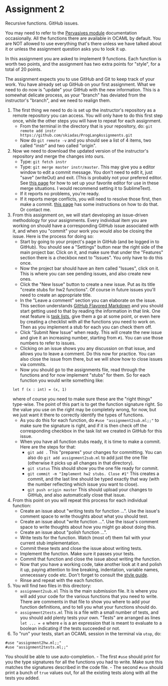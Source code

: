 # Assignment 2

Recursive functions. GitHub issues.

You may need to refer to the [Pervasives module](http://caml.inria.fr/pub/docs/manual-ocaml/libref/Pervasives.html) documentation occasionally. All the functions there are available in OCAML by default. You are NOT allowed to use everything that's there unless we have talked about it or unless the assignment question asks you to look it up.

In this assignment you are asked to implement 9 functions. Each function is worth two points, and the assignment has two extra points for "style", for a total of 20 points.

The assignment expects you to use GitHub and Git to keep track of your work. You have already set up GitHub on your first assignment. What we need to do now is "update" your GitHub with the new information. This is a somewhat delicate process, as your "branch" has deviated from the instructor's "branch", and we need to realign them.

1. The first thing we need to do is set up the instructor's repository as a remote repository you can access. You will only have to do this first step once, while the other steps you will have to repeat for each assignment.
    - From the terminal in the directory that is your repository, do: `git remote add instr https://github.com/skiadas/ProgLangAssignments.git`
    - Now do `git remote -v` and you should see a list of 4 items, two called "instr" and two called "origin".
2. Now we need to download the updated version of the instructor's repository and merge the changes into ours.
    - Type: `git fetch instr`
    - Type: `git merge master instr/master`. This may give you a editor window to edit a commit message. You don't need to edit it, just "save" (writeOut) and exit. (This is probably not your prefered editor. See [this page](https://help.github.com/articles/associating-text-editors-with-git/) for how to set up your favorite editor for use in these merge situations. I would recommend setting it to SublimeText).
    - If it reports no problems, you're ready.
    - If it reports merge conflicts, you will need to resolve those first, then make a commit. [this page](https://help.github.com/articles/resolving-a-merge-conflict-from-the-command-line/) has some instructions on how to do that. Or contact me.
3. From this assignment on, we will start developing an issue-driven methodology for your assignments. Every individual item you are working on should have a corresponding GitHub issue associated with it, and when you "commit" your work you would also be closing the issue. Here is the process for doing so:
    - Start by going to your project's page in GitHub (and be logged in to GitHub). You should see a "Settings" button near the right side of the main project bar. Click on it, and make sure that under the "Features" section there is a checkbox next to "Issues". You only have to do this once.
    - Now the project bar should have an item called "Issues", click on it. This is where you can see pending issues, and also create new ones.
    - Click the "New Issue" button to create a new issue. Put as its title "create stubs for hw2 functions". Of course in future issues you'll need to create an appropriate title.
    - In the "Leave a comment" section you can elaborate on the issue. This section understands [GitHub Flavored Markdown](https://help.github.com/articles/github-flavored-markdown/) and you should start getting used to that by reading the information in that link. One neat feature is [task lists](https://github.com/blog/1825-task-lists-in-all-markdown-documents), give them a go at some point, or even here by creating a checklist with all the functions you need to work on. Then as you implement a stub for each you can check them off.
    - Click "Submit New Issue" when ready. This will create the new issue and give it an increasing number, starting from `#1`. You can use those numbers to refer to issues.
    - Clicking on an issue shows you any discussion on that issue, and allows you to leave a comment. Do this now for practice. You can also close the issue from there, but we will show how to close issues via commits.
    - Now you should go to the assignments file, read through the functions and for now implement "stubs" for them. So for each function you would write something like:
    ```
    let f (x : int) = (x, 1)
    ```
    where of course you need to make sure these are the "right things" type-wise. The point of this part is to get the function signature right. So the value you use on the right may be completely wrong, for now, but we just want it there to correctly identify the types of functions.
    - As you do this for each function, do `#use "assignment2sub.ml;;"` to make sure the signature is right, and if it is then check off the corresponding checkbox in the task list we created in GitHub for this issue.
    - When you have all function stubs ready, it is time to make a commit. Here are the steps for that:
        - `git add .` This "prepares" your changes for committing. You can also do `git add assignment2sub.ml` to add just the one file (otherwise it picks up all changes in that directory).
        - `git status` This should show you the one file ready for commit.
        - `git commit -m "Implement hw2 stubs. Close #1"` This creates a commit, and the last line should be typed exactly that way (with the number reflecting which issue you want to close).
        - `git push origin master` This should upload your changes to GitHub, and also automatically close that issue.
4. From this point on you will repeat this process for each individual function:
    - Create an issue about "writing tests for function ...". Use the issue's comment space to write thoughts about what you should test.
    - Create an issue about "write function ...". Use the issue's comment space to write thoughts about how you might go about doing this.
    - Create an issue about "polish function ...".
    - Write tests for the function. Watch (most of) them fail with your current stub implementation.
    - Commit these tests and close the issue about writing tests.
    - Implement the function. Make sure it passes your tests.
    - Commit that function and close the issue about writing the function.
    - Now that you have a working code, take another look at it and polish it up, paying attention to line breaking, indentation, variable names, unnecessary code etc. Don't forget to consult the [style guide](../notes/style.md).
    - Rinse and repeat with the each function.
7. You will find two files in this directory:
    - `assignment2sub.ml` This is the main submission file. It is where you will add your code for the various functions that you need to write. There are comments in that file to show you where to add your function definitions, and to tell you what your functions should do.
    - `assignment2tests.ml` This is a file with a small number of tests, and you should add plenty tests your own. "Tests" are arranged as lines `let ... = e` where `e` is a an expression that is meant to evaluate to a boolean indicating if the tests succeeded or not.
8. To "run" your tests, start an OCAML session in the terminal via `utop`, do:
```
#use "assignment2hw.ml;;"
#use "assignment2tests.ml;;"
```
You should be able to use auto-completion.
    - The first `#use` should print for you the type signatures for all the functions you had to write. Make sure this matches the signatures described in the code file.
    - The second `#use` should print a bunch of `true` values out, for all the existing tests along with all the tests you added.
